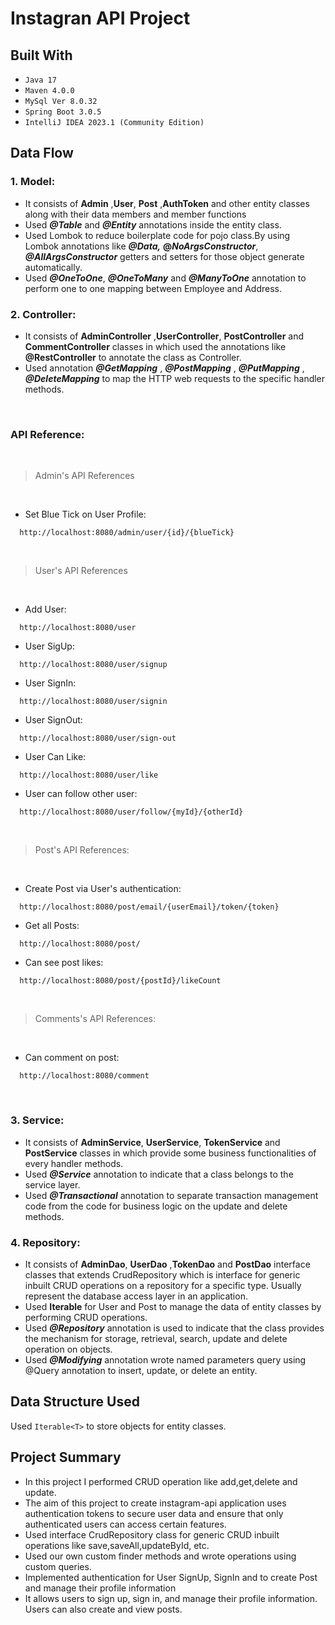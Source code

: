# Instagran API Project

## Built With
* `Java 17`
* `Maven 4.0.0`
* `MySql Ver 8.0.32`
* `Spring Boot 3.0.5`
* `IntelliJ IDEA 2023.1 (Community Edition)`

## Data Flow


### 1. Model:
* It consists of **Admin** ,**User**, **Post** ,**AuthToken** and other entity classes along with their data members and member functions
* Used **_@Table_** and **_@Entity_** annotations inside the entity class.
* Used Lombok to reduce boilerplate code for pojo class.By using Lombok annotations like _**@Data,**_ **@_NoArgsConstructor_**, **_@AllArgsConstructor_** getters and setters for those object generate automatically.
* Used **_@OneToOne_**, **_@OneToMany_** and **_@ManyToOne_** annotation to perform one to one mapping between Employee and Address.

### 2. Controller:
* It consists of  **AdminController** ,**UserController**, **PostController** and **CommentController** classes in which used the annotations like **@RestController** to annotate the class as Controller.
* Used annotation **_@GetMapping_** , **_@PostMapping_** , **_@PutMapping_** , **_@DeleteMapping_** to map the HTTP web requests to the specific handler methods.

<br>

### API Reference:
<br>

>Admin's API References
<br>

* Set Blue Tick on User Profile:
```*.sh-session
  http://localhost:8080/admin/user/{id}/{blueTick}
```
<br>

>User's API References
<br>

* Add User:
```*.sh-session
  http://localhost:8080/user
```

*  User SigUp:
```*.sh-session
  http://localhost:8080/user/signup
```

* User SignIn:
```*.sh-session
  http://localhost:8080/user/signin
```

* User SignOut:
```*.sh-session
  http://localhost:8080/user/sign-out
```

* User Can Like:
```*.sh-session
  http://localhost:8080/user/like
```

* User can follow other user:
```*.sh-session
  http://localhost:8080/user/follow/{myId}/{otherId}
```

<br>

>Post's API References:

<br>

* Create Post via User's authentication:
```*.sh-session
  http://localhost:8080/post/email/{userEmail}/token/{token}
```

* Get all Posts:
```*.sh-session
  http://localhost:8080/post/
```

* Can see post likes:
```*.sh-session
  http://localhost:8080/post/{postId}/likeCount
```

<br>

>Comments's API References:

<br>

* Can comment on post:
```*.sh-session
  http://localhost:8080/comment
```

<br>

### 3. Service:
* It consists of  **AdminService**, **UserService**, **TokenService** and **PostService** classes in which provide some business functionalities of every handler methods.
* Used _**@Service**_ annotation to indicate that a class belongs to the service layer.
* Used **_@Transactional_** annotation to separate transaction management code from the code for business logic on the update and delete methods.

### 4. Repository:
* It consists of  **AdminDao**, **UserDao** ,**TokenDao** and **PostDao** interface classes that extends CrudRepository which is interface for generic inbuilt CRUD operations on a repository for a specific type. Usually represent the database access layer in an application.
* Used **Iterable** for User and Post to manage the data of entity classes by performing CRUD operations.
* Used _**@Repository**_ annotation is used to indicate that the class provides the mechanism for storage, retrieval, search, update and delete operation on objects.
* Used _**@Modifying**_ annotation wrote named parameters query using @Query annotation to insert, update, or delete an entity.

## Data Structure Used
Used `Iterable<T>` to store objects for entity classes.

## Project Summary
* In this project I performed CRUD operation like add,get,delete and update.<br/>
* The aim of this project to create instagram-api application uses authentication tokens to secure user data and ensure that only authenticated users can access certain features.
* Used interface CrudRepository class for generic CRUD inbuilt operations like save,saveAll,updateById, etc.
* Used our own custom finder methods and wrote operations using custom queries.
* Implemented authentication for User SignUp, SignIn and to create Post and manage their profile information
* It allows users to sign up, sign in, and manage their profile information. Users can also create and view posts.
